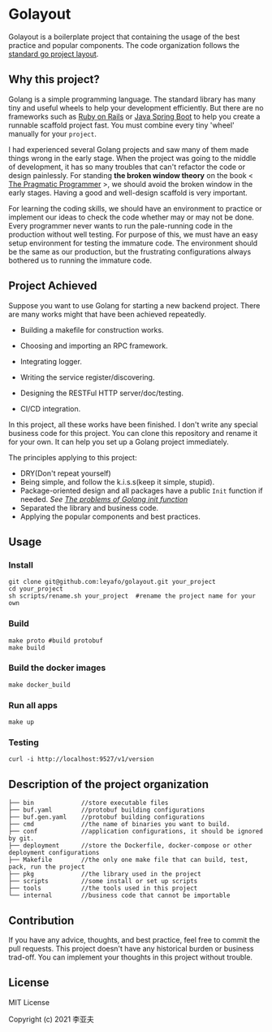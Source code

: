 # Golayout
Golayout is a boilerplate project that containing the usage of the best practice and popular components. The code organization follows the [standard go project layout](https://github.com/golang-standards/project-layout).

## Why this project?
Golang is a simple programming language. The standard library has many tiny and useful wheels to help your development efficiently. But there are no frameworks such as [Ruby on Rails](https://rubyonrails.org/) or [Java Spring Boot](https://spring.io/projects/spring-boot) to help you create a runnable scaffold project fast. You must combine every tiny 'wheel' manually for your `project`.

I had experienced several Golang projects and saw many of them made things wrong in the early stage. When the project
was going to the middle of development, it has so many troubles that can't refactor the code or design painlessly. For
standing **the broken window theory** on
the book < [The Pragmatic Programmer](https://www.amazon.com/dp/B0833FBNHV?plink=KCNIUfDkqIUcf4x1&ref=adblp13nvvxx_0_2_im) >, we
should avoid the broken window in the early stages. Having a good and well-design scaffold is very important.

For learning the coding skills, we should have an environment to practice or implement our ideas to check the code whether may or may not be done. Every programmer never wants to run the pale-running code in the production without well testing. For purpose of this, we must have an easy setup environment for testing the immature code. The environment should be the same as our production, but the frustrating configurations always bothered us to running the immature code.

## Project Achieved
Suppose you want to use Golang for starting a new backend project. There are many works  might that have been achieved repeatedly.   
* Building a makefile for construction works.
* Choosing and importing an RPC framework.   
* Integrating logger.   
* Writing the service register/discovering.
* Designing the RESTFul HTTP server/doc/testing.
* CI/CD integration.
  
  [comment]: <todo> (* Tracing the calling route.   )
  
In this project, all these works have been finished. I don't write any special business code for this project. You can clone this repository and rename it for your own. It can help you set up a Golang project immediately.

The principles applying to this project:    
* DRY(Don't repeat yourself)    
* Being simple, and follow the k.i.s.s(keep it simple, stupid).    
* Package-oriented design and all packages have a public `Init` function if needed. *See [The problems of Golang init function
](https://liyafu.com/2021-07-07-the-problems-of-go-init-func/)* 
* Separated the library and business code.  
* Applying the popular components and best practices.   

## Usage
### Install
```shell
git clone git@github.com:leyafo/golayout.git your_project
cd your_project 
sh scripts/rename.sh your_project  #rename the project name for your own
```

### Build
```shell
make proto #build protobuf
make build   
```

### Build the docker images
```shell
make docker_build
```

### Run all apps
```shell
make up
```

### Testing
```shell
curl -i http://localhost:9527/v1/version
```

## Description of the project organization
```shell
├── bin             //store executable files     
├── buf.yaml        //protobuf building configurations
├── buf.gen.yaml    //protobuf building configurations 
├── cmd             //the name of binaries you want to build.    
├── conf            //application configurations, it should be ignored by git.  
├── deployment      //store the Dockerfile, docker-compose or other deployment configurations  
├── Makefile        //the only one make file that can build, test, pack, run the project  
├── pkg             //the library used in the project  
├── scripts         //some install or set up scripts  
├── tools           //the tools used in this project
└── internal        //business code that cannot be importable
```

## Contribution
If you have any advice, thoughts, and best practice, feel free to commit the pull requests. This project doesn't have any historical burden or business trad-off. You can implement your thoughts in this project without trouble.

## License
MIT License

Copyright (c) 2021 李亚夫
